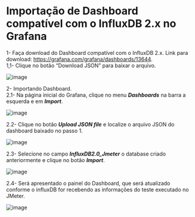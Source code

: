# Importação de Dashboard compatível com o InfluxDB 2.x no Grafana

1- Faça download do Dashboard compatível com o InfluxDB 2.x.
Link para download: https://grafana.com/grafana/dashboards/13644.  
1,1- Clique no botão “Download JSON” para baixar o arquivo.

![image](https://user-images.githubusercontent.com/126198206/221896741-3b862ce1-90fd-4f9a-bf70-01d9ba5a25af.png)

2- Importando Dashboard.  
2.1- Na página inicial do Grafana, clique no menu ***Dashboards*** na barra a esquerda e em ***Import***.

![image](https://user-images.githubusercontent.com/126198206/221897358-7aa45759-aeaf-4af9-87dc-20371bd84210.png)

2.2- Clique no botão ***Upload JSON file*** e localize o arquivo JSON do dashboard baixado no passo 1.

![image](https://user-images.githubusercontent.com/126198206/221897981-9ebea9f7-709d-4353-9199-250220ec3155.png)

2.3- Selecione no campo ***InfluxDB2.0_Jmeter*** o database criado anteriormente e clique no botão ***Import***.

![image](https://user-images.githubusercontent.com/126198206/221898151-8b44915f-af55-47b1-abca-72cd02abd8fa.png)

2.4- Será apresentado o painel do Dashboard, que será atualizado conforme o influxDB for recebendo as informações do teste executado no JMeter.

![image](https://user-images.githubusercontent.com/126198206/221899433-63162d90-05a2-449e-8739-6a1585487513.png)
